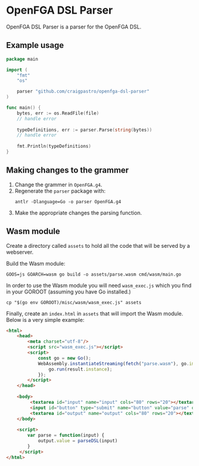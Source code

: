 # OpenFGA DSL Parser

OpenFGA DSL Parser is a parser for the OpenFGA DSL.

## Example usage

```go
package main

import (
	"fmt"
	"os"

	parser "github.com/craigpastro/openfga-dsl-parser"
)

func main() {
	bytes, err := os.ReadFile(file)
	// handle error
		
	typeDefinitions, err := parser.Parse(string(bytes))
	// handle error
	
	fmt.Println(typeDefinitions)
}
```

## Making changes to the grammer

1. Change the grammer in `OpenFGA.g4`.
2. Regenerate the `parser` package with:
    ```
    antlr -Dlanguage=Go -o parser OpenFGA.g4
    ```
3. Make the appropriate changes the parsing function. 

## Wasm module

Create a directory called `assets` to hold all the code that will be served by a webserver.

Build the Wasm module:
```
GOOS=js GOARCH=wasm go build -o assets/parse.wasm cmd/wasm/main.go
```

In order to use the Wasm module you will need `wasm_exec.js` which you find in your GOROOT (assuming you have Go installed.)
```
cp "$(go env GOROOT)/misc/wasm/wasm_exec.js" assets
```

Finally, create an `index.html` in `assets` that will import the Wasm module. Below is a very simple example:
```html
<html>
    <head>
        <meta charset="utf-8"/>
        <script src="wasm_exec.js"></script>
        <script>
            const go = new Go();
            WebAssembly.instantiateStreaming(fetch("parse.wasm"), go.importObject).then((result) => {
                go.run(result.instance);
            });
        </script>
    </head>
    
    <body>
         <textarea id="input" name="input" cols="80" rows="20"></textarea>
         <input id="button" type="submit" name="button" value="parse" onclick="parse(input.value)"/>
         <textarea id="output" name="output" cols="80" rows="20"></textarea>
    </body>
    
    <script>
        var parse = function(input) {
            output.value = parseDSL(input)
        }
     </script>
</html>
```
